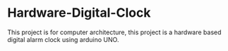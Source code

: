 # Hardware-Digital-Clock
This project is for computer architecture, this project is a hardware based digital alarm clock using arduino UNO. 
